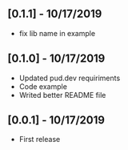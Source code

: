 ## [0.1.1] - 10/17/2019

* fix lib name in example

## [0.1.0] - 10/17/2019

* Updated pud.dev requiriments
* Code example
* Writed better README file

## [0.0.1] - 10/17/2019

* First release

